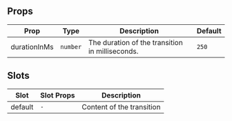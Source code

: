 <!-- This file is automatically generated, do not edit manually. -->

## Props

| Prop | Type | Description | Default |
| ---- | ---- | ----------- | ------- |
| durationInMs | `number` | The duration of the transition in milliseconds. | `250` |


## Slots

| Slot | Slot Props | Description |
| --------- | ---- | ----------- |
| default | `-` | Content of the transition |

